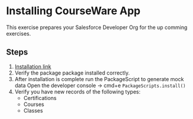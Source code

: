 # Installing CourseWare App

This exercise prepares your Salesforce Developer Org for the up comming exercises.

## Steps
1. [Installation link](https://login.salesforce.com/packaging/installPackage.apexp?p0=04t3i000002OLG8)
2. Verify the package package installed correctly.
3. After installation is complete run the PackageScript to generate mock data
Open the developer console -> cmd+e
``` PackageScripts.install() ```
4. Verify you have new records of the following types: 
   - Certifications
   - Courses
   - Classes
